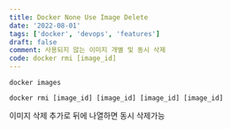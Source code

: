 ```yaml
---
title: Docker None Use Image Delete
date: '2022-08-01'
tags: ['docker', 'devops', 'features']
draft: false
comment: 사용되지 않는 이미지 개별 및 동시 삭제
code: docker rmi [image_id]
---
```


```docker
docker images

docker rmi [image_id] [image_id] [image_id] [image_id]
```

이미지 삭제 추가로 뒤에 나열하면 동시 삭제가능
